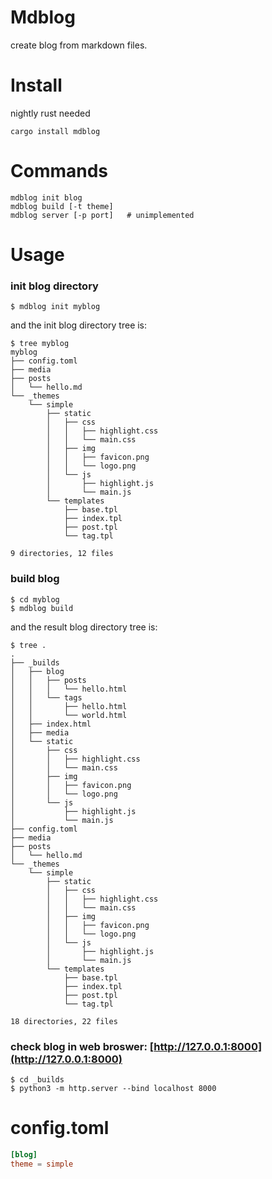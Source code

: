 # Mdblog

create blog from markdown files.


# Install

nightly rust needed

```
cargo install mdblog
```


# Commands

```
mdblog init blog
mdblog build [-t theme]
mdblog server [-p port]   # unimplemented
```


# Usage

### init blog directory

```
$ mdblog init myblog
```

and the init blog directory tree is:

```
$ tree myblog
myblog
├── config.toml
├── media
├── posts
│   └── hello.md
└── _themes
    └── simple
        ├── static
        │   ├── css
        │   │   ├── highlight.css
        │   │   └── main.css
        │   ├── img
        │   │   ├── favicon.png
        │   │   └── logo.png
        │   └── js
        │       ├── highlight.js
        │       └── main.js
        └── templates
            ├── base.tpl
            ├── index.tpl
            ├── post.tpl
            └── tag.tpl

9 directories, 12 files
```


### build blog

```
$ cd myblog
$ mdblog build
```
and the result blog directory tree is:

```
$ tree .
.
├── _builds
│   ├── blog
│   │   ├── posts
│   │   │   └── hello.html
│   │   └── tags
│   │       ├── hello.html
│   │       └── world.html
│   ├── index.html
│   ├── media
│   └── static
│       ├── css
│       │   ├── highlight.css
│       │   └── main.css
│       ├── img
│       │   ├── favicon.png
│       │   └── logo.png
│       └── js
│           ├── highlight.js
│           └── main.js
├── config.toml
├── media
├── posts
│   └── hello.md
└── _themes
    └── simple
        ├── static
        │   ├── css
        │   │   ├── highlight.css
        │   │   └── main.css
        │   ├── img
        │   │   ├── favicon.png
        │   │   └── logo.png
        │   └── js
        │       ├── highlight.js
        │       └── main.js
        └── templates
            ├── base.tpl
            ├── index.tpl
            ├── post.tpl
            └── tag.tpl

18 directories, 22 files
```

### check blog in web broswer: [http://127.0.0.1:8000](http://127.0.0.1:8000)

```
$ cd _builds
$ python3 -m http.server --bind localhost 8000
```


# config.toml

```toml
[blog]
theme = simple
```
